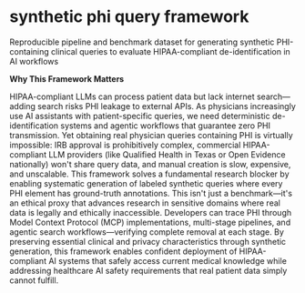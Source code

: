 # synthetic phi query framework
Reproducible pipeline and benchmark dataset for generating synthetic PHI-containing clinical queries to evaluate HIPAA-compliant de-identification in AI workflows

**Why This Framework Matters**

HIPAA-compliant LLMs can process patient data but lack internet search—adding search risks PHI leakage to external APIs. As physicians increasingly use AI assistants with patient-specific queries, we need deterministic de-identification systems and agentic workflows that guarantee zero PHI transmission. Yet obtaining real physician queries containing PHI is virtually impossible: IRB approval is prohibitively complex, commercial HIPAA-compliant LLM providers (like Qualified Health in Texas or Open Evidence nationally) won't share query data, and manual creation is slow, expensive, and unscalable. This framework solves a fundamental research blocker by enabling systematic generation of labeled synthetic queries where every PHI element has ground-truth annotations. This isn't just a benchmark—it's an ethical proxy that advances research in sensitive domains where real data is legally and ethically inaccessible. Developers can trace PHI through Model Context Protocol (MCP) implementations, multi-stage pipelines, and agentic search workflows—verifying complete removal at each stage. By preserving essential clinical and privacy characteristics through synthetic generation, this framework enables confident deployment of HIPAA-compliant AI systems that safely access current medical knowledge while addressing healthcare AI safety requirements that real patient data simply cannot fulfill.
